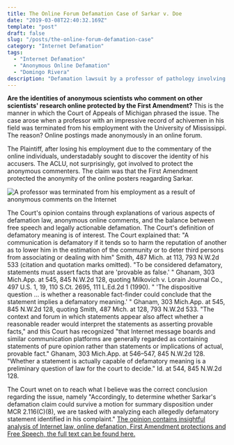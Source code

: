 ```yaml
---
title: The Online Forum Defamation Case of Sarkar v. Doe
date: "2019-03-08T22:40:32.169Z"
template: "post"
draft: false
slug: "/posts/the-online-forum-defamation-case"
category: "Internet Defamation"
tags:
  - "Internet Defamation"
  - "Anonymous Online Defamation"
  - "Domingo Rivera"
description: "Defamation lawsuit by a professor of pathology involving Internet defamation, which he claims cost him his employment at the University of Mississippi. The Plaintiff, after losing his employment due to the commentary of the online individuals, understadably sought to discover the identity of his accusers.  The ACLU, not surprisingly, got involved to protect the anonymous commenters.  The claim was that the First Amendment protected the anonymity of the online posters reagarding Sarkar."
---
```


**Are the identities of anonymous scientists who comment on other scientists' research online protected by the First Amendment?** This is the manner in which the Court of Appeals of Michigan phrased the issue.  The case arose when a professor with an impressive record of achivemen in his field was terminated from his employment with the University of Mississippi.  The reason? Online postings made anonymously in an online forum.

The Plaintiff, after losing his employment due to the commentary of the online individuals, understadably sought to discover the identity of his accusers.  The ACLU, not surprisingly, got involved to protect the anonymous commenters.  The claim was that the First Amendment protected the anonymity of the online posters reagarding Sarkar.  

![A professor was terminated from his employment as a result of anonymous comments on the Internet](/media/UMentrance.jpg)

The Court's opinion contains through explanations of various aspects of defamation law, anonymous online comments, and the balance between free speech and legally actionable defamation.  The Court's definition of defamatory meaning is of interest.  The Court explained that: "A communication is defamatory if it tends so to harm the reputation of another as to lower him in the estimation of the community or to deter third persons from associating or dealing with him" Smith, 487 Mich. at 113, 793 N.W.2d 533 (citation and quotation marks omitted). "To be considered defamatory, statements must assert facts that are 'provable as false.' " Ghanam, 303 Mich.App. at 545, 845 N.W.2d 128, quoting Milkovich v. Lorain Journal Co., 497 U.S. 1, 19, 110 S.Ct. 2695, 111 L.Ed.2d 1 (1990). " 'The dispositive question ... is whether a reasonable fact-finder could conclude that the statement implies a defamatory meaning.' " Ghanam, 303 Mich.App. at 545, 845 N.W.2d 128, quoting Smith, 487 Mich. at 128, 793 N.W.2d 533. "The context and forum in which statements appear also affect whether a reasonable reader would interpret the statements as asserting provable facts," and this Court has recognized "that Internet message boards and similar communication platforms are generally regarded as containing statements of pure opinion rather than statements or implications of actual, provable fact." Ghanam, 303 Mich.App. at 546–547, 845 N.W.2d 128. "Whether a statement is actually capable of defamatory meaning is a preliminary question of law for the court to decide." Id. at 544, 845 N.W.2d 128.

The Court wnet on to reach what I believe was the correct conclusion regarding the issue, namely "Accordingly, to determine whether Sarkar's defamation claim could survive a motion for summary disposition under MCR 2.116(C)(8), we are tasked with analyzing each allegedly defamatory statement identified in his complaint."  [The opinion contains insightful analysis of Internet law, online defanation, First Amendment protections and Free Speech, the full text can be found here.](http://www.cyberlawyer.tech/sarkar-v-doe-the-university-of-mississippi-case/)